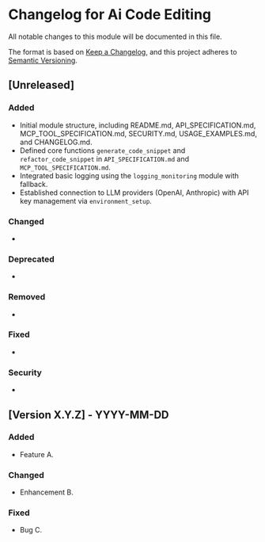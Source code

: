 # Changelog for Ai Code Editing

All notable changes to this module will be documented in this file.

The format is based on [Keep a Changelog](https://keepachangelog.com/en/1.0.0/),
and this project adheres to [Semantic Versioning](https://semver.org/spec/v2.0.0.html).

## [Unreleased]

### Added
- Initial module structure, including README.md, API_SPECIFICATION.md, MCP_TOOL_SPECIFICATION.md, SECURITY.md, USAGE_EXAMPLES.md, and CHANGELOG.md.
- Defined core functions `generate_code_snippet` and `refactor_code_snippet` in `API_SPECIFICATION.md` and `MCP_TOOL_SPECIFICATION.md`.
- Integrated basic logging using the `logging_monitoring` module with fallback.
- Established connection to LLM providers (OpenAI, Anthropic) with API key management via `environment_setup`.

### Changed
- 

### Deprecated
- 

### Removed
- 

### Fixed
- 

### Security
- 

## [Version X.Y.Z] - YYYY-MM-DD

### Added
- Feature A.

### Changed
- Enhancement B.

### Fixed
- Bug C. 